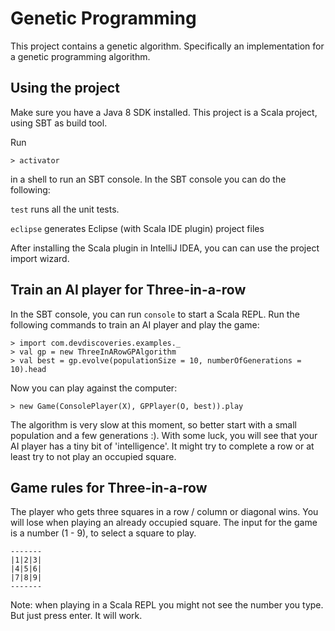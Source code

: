 # Genetic Programming
This project contains a genetic algorithm.
Specifically an implementation for a genetic programming algorithm.

## Using the project
Make sure you have a Java 8 SDK installed. This project is a Scala project, using SBT as build tool.

Run

    > activator

in a shell to run an SBT console. In the SBT console you can do the following:

`test` runs all the unit tests.

`eclipse` generates Eclipse (with Scala IDE plugin) project files

After installing the Scala plugin in IntelliJ IDEA, you can can use the project import wizard.

## Train an AI player for Three-in-a-row

In the SBT console, you can run `console` to start a Scala REPL.
Run the following commands to train an AI player and play the game:

    > import com.devdiscoveries.examples._
    > val gp = new ThreeInARowGPAlgorithm
    > val best = gp.evolve(populationSize = 10, numberOfGenerations = 10).head

Now you can play against the computer:

    > new Game(ConsolePlayer(X), GPPlayer(O, best)).play

The algorithm is very slow at this moment, so better start with a small population and a few generations :).
With some luck, you will see that your AI player has a tiny bit of 'intelligence'. It might try to complete a row
or at least try to not play an occupied square.

## Game rules for Three-in-a-row
The player who gets three squares in a row / column or diagonal wins.
You will lose when playing an already occupied square.
The input for the game is a number (1 - 9), to select a square to play.

    -------
    |1|2|3|
    |4|5|6|
    |7|8|9|
    -------

Note: when playing in a Scala REPL you might not see the number you type. But just
press enter. It will work.